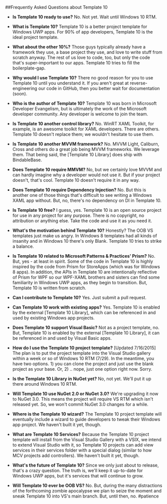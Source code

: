 ##Frequently Asked Questions about Template 10

* **Is Template 10 ready to use?** No. Not yet. Wait until Windows 10 RTM.

* **What is Template 10?** Template 10 is a better project template for Windows UWP apps. For 90% of app developers, Template 10 is the ideal project template. 

* **What about the other 10%?** Those guys typically already have a framework they use, a base project they use, and love to write stuff from scratch anyway. The rest of us love to code, too, but only the code that's super-important to our apps. Template 10 tries to fill the boilerplate-gap. 

* **Why would I use Template 10?** There no good reason for you to use Template 10 until you understand it. If you aren't great at reverse-engineering our code in GitHub, then you better wait for documentation (soon).

* **Who is the author of Template 10?** Template 10 was born in Microsoft Developer Evangelism, but is ultimately the work of the Microsoft developer community. Any developer is welcome to join the team. 

* **Is Template 10 another control library?** No. WinRT XAML Toolkit, for example, is an awesome toolkit for XAML developers. There are others. Template 10 doesn't replace them; we wouldn't hesitate to use them. 

* **Is Template 10 another MVVM framework?** No. MVVM Light, Caliburn, Cross and others do a great job being MVVM frameworks. We leverage them. That being said, the [Template 10 Library] does ship with BindableBase.

* **Does Template 10 require MMVM?** No, but we certainly love MVVM and can hardly imagine why a developer would not use it. But if your project doesn't, that's cool. Template 10 doesn't require it in any way.

* **Does Template 10 require Dependency Injection?** No. But this is another one of those things that's difficult to see writing a Windows XAML app without. But, no, there's no dependency on DI in Template 10.

* **Is Template 10 free?** I guess, yes. Template 10 is an open source project for use in any project for any purpose. There is no copyright, no attribution or anything else. Take the code and use it as you need it.

* **What's the motivation behind Template 10?** Honestly? The OOB VS templates just make us angry. In Windows 8 templates had all kinds of insanity and in Windows 10 there's only Blank. Template 10 tries to strike a balance. 

* **Is Template 10 related to Microsoft Patterns & Practices' Prism?** No. But, yes - at least in spirit. Some of the code in Template 10 is highly inspired by the code from Prism for StoreApps (which was for Windows 8 apps). In addition, the APIs in Template 10 are intentionally reflective of Prism for WPF so our WPF-XAML brothers and sisters can find some familiarity in Windows UWP apps, as they begin to transition. But, Template 10 is written from scratch.

* **Can I contribute to Template 10?** Yes. Just submit a pull request. 

* **Can Template 10 work with existing apps?** Yes. Template 10 is enabled by the external [Template 10 Library], which can be referenced in and used by existing Windows app projects. 

* **Does Template 10 support Visual Basic?** Not as a project template, no. But, Template 10 is enabled by the external [Template 10 Library], it can be referenced in and used by Visual Basic apps.

* **How do I use the Template 10 project template?** [Updated 7/16/2015] The plan is to put the project template into the Visual Studio gallery within a week or so of Windows 10 RTM (7/29). In the meantime, you have two options. 1) you can clone the project and just use the blank project as your base. Or, 2) .. nope, just one option right now. Sorry. 

* **Is the Template 10 Library in NuGet yet?** No, not yet. We'll put it up there around Windows 10 RTM.

* **Will Template 10 use NuGet 2.0 or NuGet 3.0?** We're upgrading it now to NuGet 3.0. This means the project will require VS RTM which isn't released yet. So, we won't commit NuGet 3.0 changes for a while.

* **Where is the Template 10 wizard?** The Template 10 project template will eventually include a wizard to guide developers to tweak their Windows app project. We haven't built it yet, though.

* **What are Template 10 Services?** Because the Template 10 project template will install from the Visual Studio Gallery with a VSIX, we intend to extend Visual Studio with it, so Template 10 projects can add view services in their services folder with a special dialog (similar to how MCV projects add controllers). We haven't built it yet, though.

* **What's the future of Template 10?** Since we only just about to release, that's a crazy question. The truth is, we'll keep it up-to-date for Windows UWP apps, but it's services that will continue to grow.

* **Will Template 10 ever be OOB VS?** No. But, during the many distractions of the forthcoming zombie apocalypse we plan to seize the moment and sneak Template 10 into VS's main branch. But, until then, no. #patience